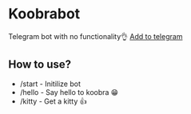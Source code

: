 # Koobrabot

Telegram bot with no functionality👌
[Add to telegram](telegram://t.me/Koobrabot_bot)

## How to use?

- /start - Initilize bot
- /hello - Say hello to koobra 😁
- /kitty - Get a kitty 👍
